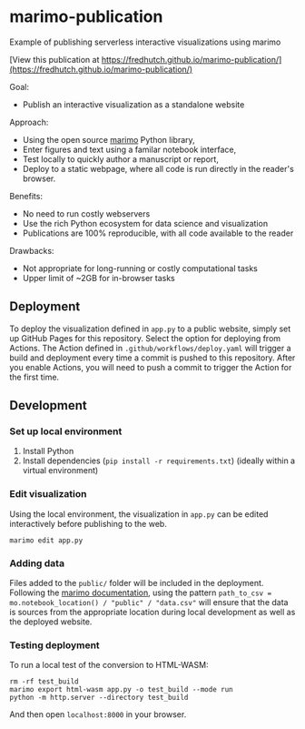 # marimo-publication
Example of publishing serverless interactive visualizations using marimo

[View this publication at https://fredhutch.github.io/marimo-publication/](https://fredhutch.github.io/marimo-publication/)

Goal:

- Publish an interactive visualization as a standalone website

Approach:

- Using the open source [marimo](https://marimo.io/) Python library,
- Enter figures and text using a familar notebook interface,
- Test locally to quickly author a manuscript or report,
- Deploy to a static webpage, where all code is run directly in the reader's browser.

Benefits:

- No need to run costly webservers
- Use the rich Python ecosystem for data science and visualization
- Publications are 100% reproducible, with all code available to the reader

Drawbacks:

- Not appropriate for long-running or costly computational tasks
- Upper limit of ~2GB for in-browser tasks

## Deployment

To deploy the visualization defined in `app.py` to a public website,
simply set up GitHub Pages for this repository.
Select the option for deploying from Actions.
The Action defined in `.github/workflows/deploy.yaml` will trigger
a build and deployment every time a commit is pushed to this repository.
After you enable Actions, you will need to push a commit to trigger the
Action for the first time.

## Development

### Set up local environment

1. Install Python
2. Install dependencies (`pip install -r requirements.txt`) (ideally within a virtual environment)

### Edit visualization

Using the local environment, the visualization in `app.py` can be edited
interactively before publishing to the web.

```
marimo edit app.py
```

### Adding data

Files added to the `public/` folder will be included in the deployment.
Following the [marimo documentation](https://docs.marimo.io/guides/wasm/#including-data),
using the pattern `path_to_csv = mo.notebook_location() / "public" / "data.csv"`
will ensure that the data is sources from the appropriate location during
local development as well as the deployed website.

### Testing deployment

To run a local test of the conversion to HTML-WASM:

```
rm -rf test_build
marimo export html-wasm app.py -o test_build --mode run
python -m http.server --directory test_build
```

And then open `localhost:8000` in your browser.
